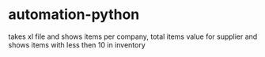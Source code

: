 # automation-python
takes xl file and shows items per company, total items value for supplier and shows items with less then 10 in inventory
